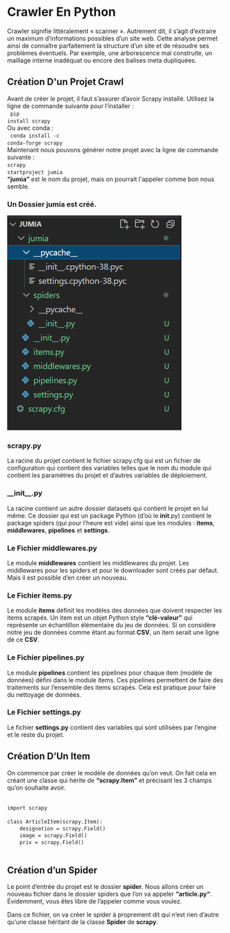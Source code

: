 # Crawler En Python
Crawler signifie littéralement « scanner ». Autrement dit, il s’agit d’extraire un maximum d’informations possibles d’un site web. Cette analyse permet ainsi de connaître parfaitement la structure d’un site et de résoudre ses problèmes éventuels. Par exemple, une arborescence mal construite, un maillage interne inadéquat ou encore des balises meta dupliquées.

## Création D'un Projet Crawl 
Avant de créer le projet, il faut s’assurer d’avoir Scrapy installé. Utilisez la ligne de commande suivante pour l’installer :<br>
<code>
pip install scrapy
</code><br>Ou avec conda :<br>
<code>
conda install -c conda-forge scrapy
</code><br>
Maintenant nous pouvons générer notre projet avec la ligne de commande suivante :<br>
<code>scrapy startproject jumia</code><br>
**“jumia”** est le nom du projet, mais on pourrait l'appeler comme bon nous semble.

### Un Dossier jumia est créé.
![arborescence](images/arborescence.png)

### scrapy.py
La racine du projet contient le fichier scrapy.cfg qui est un fichier de configuration qui contient des variables telles que le nom du module qui contient les paramètres du projet et d’autres variables de déploiement.
### &#95;&#95;init&#95;&#95;.py
La racine contient un autre dossier datasets qui contient le projet en lui même. Ce dossier qui est un package Python (d’où le __init__.py) contient le package spiders (qui pour l’heure est vide) ainsi que les modules : **items**, **middlewares**, **pipelines** et **settings**.

### Le Fichier middlewares.py 
Le module **middlewares** contient les middlewares du projet. Les middlewares pour les spiders et pour le downloader sont créés par défaut. Mais il est possible d’en créer un nouveau.

### Le Fichier items.py
Le module **items** définit les modèles des données que doivent respecter les items scrapés. Un item est un objet Python style **“clé-valeur”** qui représente un échantillon élémentaire du jeu de données. Si on considère notre jeu de données comme étant au format **CSV**, un item serait une ligne de ce **CSV**.

### Le Fichier pipelines.py
Le module **pipelines** contient les pipelines pour chaque item (modèle de données) défini dans le module items. Ces pipelines permettent de faire des traitements sur l’ensemble des items scrapés. Cela est pratique pour faire du nettoyage de données.

### Le Fichier settings.py
Le fichier **settings.py** contient des variables qui sont utilisées par l’engine et le reste du projet.

## Création D’Un Item
On commence par créer le modèle de données qu’on veut. On fait cela en créant une classe qui hérite de **“scrapy.Item”** et précisant les 3 champs qu’on souhaite avoir.

<pre>
<code>
import scrapy
 
class ArticleItem(scrapy.Item):
    designation = scrapy.Field()
    image = scrapy.Field() 
    prix = scrapy.Field()
</code>
</pre>

## Création d’un Spider
Le point d’entrée du projet est le dossier **spider**. Nous allons créer un nouveau fichier dans le dossier spiders que l’on va appeler **“article.py“**. Évidemment, vous êtes libre de l’appeler comme vous voulez.

Dans ce fichier, on va créer le spider à proprement dit qui n’est rien d’autre qu’une classe héritant de la classe **Spider** de **scrapy**.